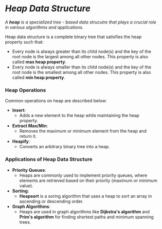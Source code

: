 # _Heap Data Structure_

_A **heap** is a specialized tree - based data strucutre that plays a crucial role in various algorithms and applications._

Heap data structure is a complete binary tree that satisfies the heap property such that:
* Every node is always greater than its child node(s) and the key of the root node is the largest among all other nodes. This property is also called **max heap property**.
* Every node is always smaller than its child node(s) and the key of the root node is the smallest among all other nodes. This property is also called **min heap property**.

### Heap Operations
Common operations on heap are described below:
- **Insert**:
    - Adds a new element to the heap while maintaining the heap property.
- **Extract Max/Min**:
    - Removes the maximum or minimum element from the heap and return it.
- **Heapify**:
    - Converts an arbitrary binary tree into a heap.

### Applications of Heap Data Structure
- **Priority Queues**:
    - Heaps are commonly used to implement priority queues, where elements are retrieved based on their priority (maximum or minimum value).
- **Sorting**:
    - **Heapsort** is a soring algorithm that uses a heap to sort an array in ascending or descending order.
- **Graph Algorithms**:
    - Heaps are used in graph algorithms like **Dijkstra's algorithm** and **Prim's algorithm** for finding shortest paths and minimum spanning trees.
